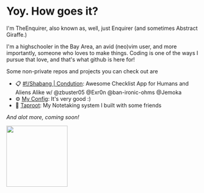# Yoy. How goes it?

I'm TheEnquirer, also known as, well, just Enquirer (and sometimes Abstract Giraffe.) 

I'm a highschooler in the Bay Area, an avid (neo)vim user, and more importantly, someone who loves to make things. Coding is one of the ways I pursue that love, and that's what github is here for! 


Some non-private repos and projects you can check out are 

- 📋 [#!/Shabang | Condution](www.condution.com): Awesome Checklist App for Humans and Aliens Alike w/ @zbuster05 @Exr0n @ban-ironic-ohms @Jemoka 
- ⚙️ [My Config](https://github.com/TheEnquirer/config): It's very good :)
- 🌱 [Taproot](https://github.com/SkoolNotes/Taproot): My Notetaking system I built with some friends 

*And alot more, coming soon!* 

<div width="100%"><a href="https://github.com/anuraghazra/github-readme-stats">
<img align="left" height="160em" src="https://github-readme-stats.vercel.app/api?username=TheEnquirer&show_icons=true&theme=dark&count_private=true" />

</a></div>


<!--
**TheEnquirer/TheEnquirer** is a ✨ _special_ ✨ repository because its `README.md` (this file) appears on your GitHub profile.

Here are some ideas to get you started:

- 🔭 I’m currently working on ...
- 🌱 I’m currently learning ...
- 👯 I’m looking to collaborate on ...
- 🤔 I’m looking for help with ...
- 💬 Ask me about ...
- 📫 How to reach me: ...
- 😄 Pronouns: ...
- ⚡ Fun fact: ...
testing github codespaces
-->
